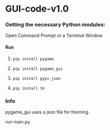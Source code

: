 # GUI-code-v1.0



<h3> Getting the necessary Python modules: </h3>
Open Command Prompt
or a Terminal Window


<h4> Run </h4>

1. `pip install pygame`

2. `pip install pygame_gui`

3. `pip install pypi-json`

4. `pip install tk`


<h3> Info </h3>
pygame_gui uses a json file for theming.

run main.py

